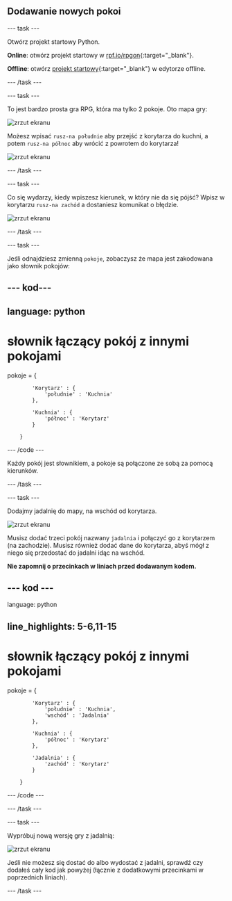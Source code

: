 ## Dodawanie nowych pokoi

\--- task \---

Otwórz projekt startowy Python.

**Online**: otwórz projekt startowy w [rpf.io/rpgon](http://rpf.io/rpgon){:target="_blank"}.

**Offline**: otwórz [projekt startowy](http://rpf.io/p/en/rpg-go){:target="_blank"} w edytorze offline.

\--- /task \---

\--- task \---

To jest bardzo prosta gra RPG, która ma tylko 2 pokoje. Oto mapa gry:

![zrzut ekranu](images/rpg-map1.png)

Możesz wpisać `rusz-na południe` aby przejść z korytarza do kuchni, a potem `rusz-na północ` aby wrócić z powrotem do korytarza!

![zrzut ekranu](images/rpg-controls.png)

\--- /task \---

\--- task \---

Co się wydarzy, kiedy wpiszesz kierunek, w który nie da się pójść? Wpisz w korytarzu `rusz-na zachód` a dostaniesz komunikat o błędzie.

![zrzut ekranu](images/rpg-error.png)

\--- /task \---

\--- task \---

Jeśli odnajdziesz zmienną `pokoje`, zobaczysz że mapa jest zakodowana jako słownik pokojów:

## \--- kod\---

## language: python

# słownik łączący pokój z innymi pokojami

pokoje = {

            'Korytarz' : {
                'południe' : 'Kuchnia'
            },
    
            'Kuchnia' : {
                'północ' : 'Korytarz'
            }
    
        }
    

\--- /code \---

Każdy pokój jest słownikiem, a pokoje są połączone ze sobą za pomocą kierunków.

\--- /task \---

\--- task \---

Dodajmy jadalnię do mapy, na wschód od korytarza.

![zrzut ekranu](images/rpg-dining.png)

Musisz dodać trzeci pokój nazwany `jadalnia` i połączyć go z korytarzem (na zachodzie). Musisz również dodać dane do korytarza, abyś mógł z niego się przedostać do jadalni idąc na wschód.

**Nie zapomnij o przecinkach w liniach przed dodawanym kodem.**

## \--- kod \---

language: python

## line_highlights: 5-6,11-15

# słownik łączący pokój z innymi pokojami

pokoje = {

            'Korytarz' : {
                'południe' : 'Kuchnia',
                'wschód' : 'Jadalnia'
            },
    
            'Kuchnia' : {
                'północ' : 'Korytarz'
            },
    
            'Jadalnia' : {
                'zachód' : 'Korytarz'
            }
    
        }
    

\--- /code \---

\--- /task \---

\--- task \---

Wypróbuj nową wersję gry z jadalnią:

![zrzut ekranu](images/rpg-dining-test.png)

Jeśli nie możesz się dostać do albo wydostać z jadalni, sprawdź czy dodałeś cały kod jak powyżej (łącznie z dodatkowymi przecinkami w poprzednich liniach).

\--- /task \---